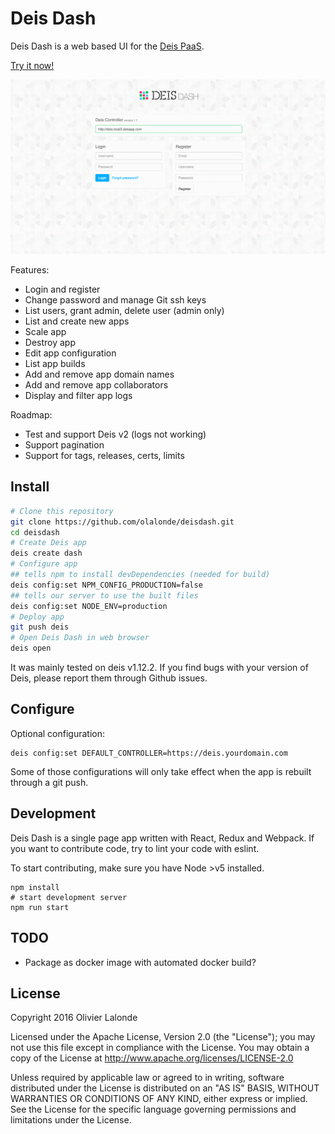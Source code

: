 # Deis Dash

Deis Dash is a web based UI for the [Deis PaaS](http://deis.io/).

[Try it now!](http://www.deisdash.com)

![screenshots](./static/animation.gif)

Features:

- Login and register
- Change password and manage Git ssh keys
- List users, grant admin, delete user (admin only)
- List and create new apps
- Scale app
- Destroy app
- Edit app configuration
- List app builds
- Add and remove app domain names
- Add and remove app collaborators
- Display and filter app logs

Roadmap:

- Test and support Deis v2 (logs not working)
- Support pagination
- Support for tags, releases, certs, limits

## Install

```bash
# Clone this repository
git clone https://github.com/olalonde/deisdash.git
cd deisdash
# Create Deis app
deis create dash
# Configure app
## tells npm to install devDependencies (needed for build)
deis config:set NPM_CONFIG_PRODUCTION=false
## tells our server to use the built files
deis config:set NODE_ENV=production
# Deploy app
git push deis
# Open Deis Dash in web browser
deis open
```

It was mainly tested on deis v1.12.2. If you find bugs with your version
of Deis, please report them through Github issues.

## Configure

Optional configuration:

```
deis config:set DEFAULT_CONTROLLER=https://deis.yourdomain.com
```

Some of those configurations will only take effect when the app is
rebuilt through a git push.

## Development

Deis Dash is a single page app written with React, Redux and Webpack. If
you want to contribute code, try to lint your code with eslint.

To start contributing, make sure you have Node >v5 installed.

```
npm install
# start development server
npm run start
```

## TODO

- Package as docker image with automated docker build?

## License

Copyright 2016 Olivier Lalonde

Licensed under the Apache License, Version 2.0 (the "License"); you may not use this file except in compliance with the License. You may obtain a copy of the License at http://www.apache.org/licenses/LICENSE-2.0

Unless required by applicable law or agreed to in writing, software distributed under the License is distributed on an "AS IS" BASIS, WITHOUT WARRANTIES OR CONDITIONS OF ANY KIND, either express or implied. See the License for the specific language governing permissions and limitations under the License.

